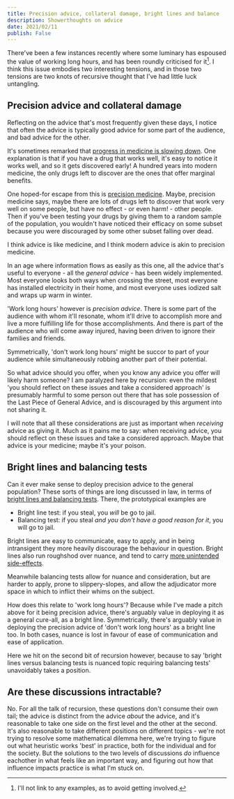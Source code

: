 ```yaml
---
title: Precision advice, collateral damage, bright lines and balance
description: Showerthoughts on advice
date: 2021/02/11
publish: False
---
```

There've been a few instances recently where some luminary has espoused the value of working long hours, and has been roundly criticised for it[^luminary]. I think this issue embodies two interesting tensions, and in those two tensions are two knots of recursive thought that I've had little luck untangling. 

## Precision advice and collateral damage
Reflecting on the advice that's most frequently given these days, I notice that often the advice is typically good advice for some part of the audience, and bad advice for the other.

It's sometimes remarked that [progress in medicine is slowing down](https://slatestarcodex.com/2018/11/26/is-science-slowing-down-2/). One explanation is that if you have a drug that works well, it's easy to notice it works well, and so it gets discovered early! A hundred years into modern medicine, the only drugs left to discover are the ones that offer marginal benefits.

One hoped-for escape from this is [precision medicine](https://en.wikipedia.org/wiki/Precision_medicine). Maybe, precision medicine says, maybe there are lots of drugs left to discover that work very well on some people, but have no effect - or even harm! - other people. Then if you've been testing your drugs by giving them to a random sample of the population, you wouldn't have noticed their efficacy on some subset because you were discouraged by some other subset falling over dead. 

I think advice is like medicine, and I think modern advice is akin to precision medicine.

In an age where information flows as easily as this one, all the advice that's useful to everyone - all the *general advice* - has been widely implemented. Most everyone looks both ways when crossing the street, most everyone has installed electricity in their home, and most everyone uses iodized salt and wraps up warm in winter.

'Work long hours' however is *precision advice*. There is some part of the audience with whom it'll resonate, whom it'll drive to accomplish more and live a more fulfilling life for those accomplishments. And there is part of the audience who will come away injured, having been driven to ignore their families and friends.

Symmetrically, 'don't work long hours' might be succor to part of your audience while simultaneously robbing another part of their potential.  

So what advice should you offer, when you know any advice you offer will likely harm someone? I am paralyzed here by recursion: even the mildest 'you should reflect on these issues and take a considered approach' is presumably harmful to some person out there that has sole possession of the Last Piece of General Advice, and is discouraged by this argument into not sharing it. 

I will note that all these considerations are just as important when *receiving* advice as giving it. Much as it pains me to say: when receiving advice, you should reflect on these issues and take a considered approach. Maybe that advice is your medicine; maybe it's your poison. 

## Bright lines and balancing tests
Can it ever make sense to deploy precision advice to the general population? These sorts of things are long discussed in law, in terms of [bright lines and balancing tests](https://en.wikipedia.org/wiki/Bright-line_rule). There, the prototypical examples are

* Bright line test: if you steal, you *will* be go to jail.
* Balancing test: if you steal *and you don't have a good reason for it*, you will go to jail.

Bright lines are easy to communicate, easy to apply, and in being intransigent they more heavily discourage the behaviour in question. Bright lines also run roughshod over nuance, and tend to carry [more unintended side-effects](https://en.wikipedia.org/wiki/Bloody_Code). 

Meanwhile balancing tests allow for nuance and consideration, but are harder to apply, prone to slippery-slopes, and allow the adjudicator more space in which to inflict their whims on the subject.

How does this relate to 'work long hours'? Because while I've made a pitch above for it being precision advice, there's arguably value in deploying it as a general cure-all, as a bright line. Symmetrically, there's arguably value in deploying the precision advice of 'don't work long hours' as a bright line too. In both cases, nuance is lost in favour of ease of communication and ease of application. 

Here we hit on the second bit of recursion however, because to say 'bright lines versus balancing tests is nuanced topic requiring balancing tests' unavoidably takes a position.

## Are these discussions intractable?
No. For all the talk of recursion, these questions don't consume their own tail; the advice is distinct from the advice *about* the advice, and it's reasonable to take one side on the first level and the other at the second. It's also reasonable to take different positions on different topics - we're not trying to resolve some mathematical dilemma here, we're trying to figure out what heuristic works 'best' in practice, both for the individual and for the society. But the solutions to the two levels of discussions *do* influence eachother in what feels like an important way, and figuring out how that influence impacts practice is what I'm stuck on.  

[^luminary]: I'll not link to any examples, as to avoid getting involved.